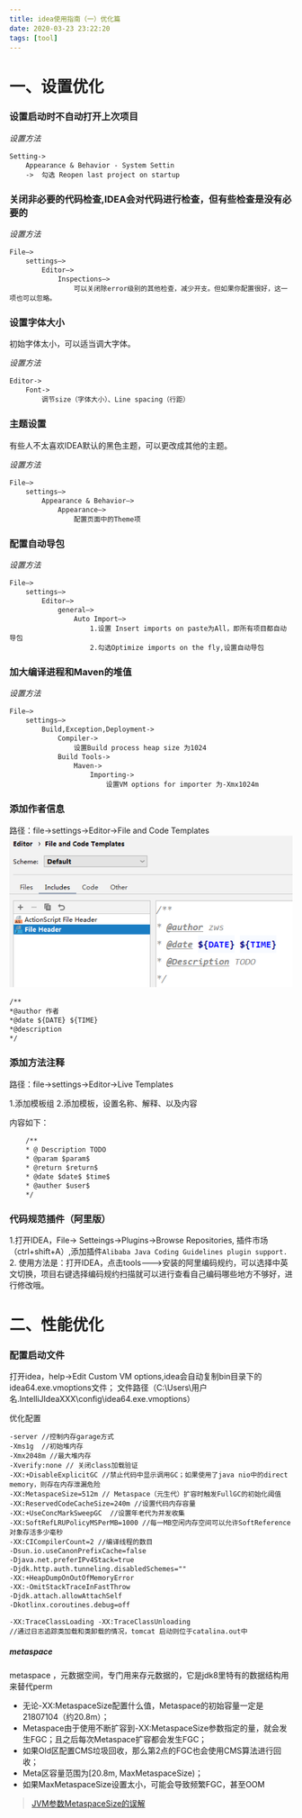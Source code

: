 ```yaml
---
title: idea使用指南（一）优化篇
date: 2020-03-23 23:22:20
tags: [tool]
---
```


# 一、设置优化

### 设置启动时不自动打开上次项目

*设置方法*
```
Setting->
	Appearance & Behavior - System Settin
	->	勾选 Reopen last project on startup 
```

### 关闭非必要的代码检查,IDEA会对代码进行检查，但有些检查是没有必要的

*设置方法*
```
File–>
	settings–>
		Editor–>
			Inspections–>
				可以关闭除error级别的其他检查，减少开支。但如果你配置很好，这一项也可以忽略。
```


### 设置字体大小
初始字体太小，可以适当调大字体。

*设置方法*
```
Editor->
	Font->
		调节size（字体大小）、Line spacing（行距）
```

### 主题设置
有些人不太喜欢IDEA默认的黑色主题，可以更改成其他的主题。

*设置方法*
```
File–>
	settings–>
		Appearance & Behavior–>
			Appearance–>
				配置页面中的Theme项
```

### 配置自动导包

*设置方法*
```
File–>
	settings–>
		Editor–>
			general–>
				Auto Import–>
					1.设置 Insert imports on paste为All，即所有项目都自动导包
					2.勾选Optimize imports on the fly,设置自动导包
```

### 加大编译进程和Maven的堆值

*设置方法*
```
File–>
	settings–>
		Build,Exception,Deployment->
			Compiler->
				设置Build process heap size 为1024
			Build Tools->
				Maven->
					Importing->
						设置VM options for importer 为-Xmx1024m
```

### 添加作者信息

路径：file->settings->Editor->File and Code Templates
![作者注释](/image/idea/idea-1-yh/zs.png)

```
/**
*@author 作者
*@date ${DATE} ${TIME}
*@description
*/
```
### 添加方法注释

路径：file->settings->Editor->Live Templates

1.添加模板组
2.添加模板，设置名称、解释、以及内容

内容如下：
```
	/**
	* @ Description TODO
	* @param $param$
	* @return $return$
	* @date $date$ $time$
	* @auther $user$
	*/
```


### 代码规范插件（阿里版）
1.打开IDEA，File-> Setteings->Plugins->Browse Repositories,
插件市场（ctrl+shift+A）,添加插件`Alibaba Java Coding Guidelines plugin support.`
2. 使用方法是：打开IDEA，点击tools--->安装的阿里编码规约，可以选择中英文切换，项目右键选择编码规约扫描就可以进行查看自己编码哪些地方不够好，进行修改哦。


# 二、性能优化

### 配置启动文件

打开idea，help->Edit Custom VM options,idea会自动复制bin目录下的idea64.exe.vmoptions文件；
文件路径（C:\Users\用户名\.IntelliJIdeaXXX\config\idea64.exe.vmoptions）

优化配置
```
-server //控制内存garage方式
-Xms1g  //初始堆内存
-Xmx2048m //最大堆内存
-Xverify:none // 关闭class加载验证
-XX:+DisableExplicitGC //禁止代码中显示调用GC；如果使用了java nio中的direct memory，则存在内存泄漏危险
-XX:MetaspaceSize=512m // Metaspace（元生代）扩容时触发FullGC的初始化阈值
-XX:ReservedCodeCacheSize=240m //设置代码内存容量
-XX:+UseConcMarkSweepGC  //设置年老代为并发收集
-XX:SoftRefLRUPolicyMSPerMB=1000 //每一MB空闲内存空间可以允许SoftReference对象存活多少毫秒
-XX:CICompilerCount=2 //编译线程的数目
-Dsun.io.useCanonPrefixCache=false
-Djava.net.preferIPv4Stack=true
-Djdk.http.auth.tunneling.disabledSchemes=""
-XX:+HeapDumpOnOutOfMemoryError
-XX:-OmitStackTraceInFastThrow
-Djdk.attach.allowAttachSelf
-Dkotlinx.coroutines.debug=off
```

```
-XX:TraceClassLoading -XX:TraceClassUnloading
//通过日志追踪类加载和类卸载的情况，tomcat 启动则位于catalina.out中
```


##### metaspace
 metaspace ，元数据空间，专门用来存元数据的，它是jdk8里特有的数据结构用来替代perm
+	无论-XX:MetaspaceSize配置什么值，Metaspace的初始容量一定是21807104（约20.8m）；
+	Metaspace由于使用不断扩容到-XX:MetaspaceSize参数指定的量，就会发生FGC；且之后每次Metaspace扩容都会发生FGC；
+	如果Old区配置CMS垃圾回收，那么第2点的FGC也会使用CMS算法进行回收；
+	Meta区容量范围为[20.8m, MaxMetaspaceSize)；
+	如果MaxMetaspaceSize设置太小，可能会导致频繁FGC，甚至OOM


> [JVM参数MetaspaceSize的误解](https://blog.csdn.net/u011381576/article/details/79635867)